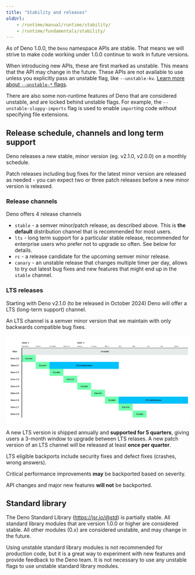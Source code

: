 ```yaml
---
title: "Stability and releases"
oldUrl:
    - /runtime/manual/runtime/stability/
    - /runtime/fundamentals/stability/
---
```


As of Deno 1.0.0, the `Deno` namespace APIs are stable. That means we will
strive to make code working under 1.0.0 continue to work in future versions.

When introducing new APIs, these are first marked as unstable. This means that
the API may change in the future. These APIs are not available to use unless you
explicitly pass an unstable flag, like `--unstable-kv`.
[Learn more about `--unstable-*` flags](/runtime/reference/cli/unstable_flags).

There are also some non-runtime features of Deno that are considered unstable,
and are locked behind unstable flags. For example, the
`--unstable-sloppy-imports` flag is used to enable `import`ing code without
specifying file extensions.

## Release schedule, channels and long term support

Deno releases a new stable, minor version (eg. v2.1.0, v2.0.0) on a monthly
schedule.

Patch releases including bug fixes for the latest minor version are released as
needed - you can expect two or three patch releases before a new minor version
is released.

### Release channels

Deno offers 4 release channels

- `stable` - a semver minor/patch release, as described above. This is **the
  default** distribution channel that is recommended for most users.
- `lts` - long term support for a particular stable release, recommended for
  enterprise users who prefer not to upgrade so often. See below for details.
- `rc` - a release candidate for the upcoming semver minor release.
- `canary` - an unstable release that changes multiple timer per day, allows to
  try out latest bug fixes and new features that might end up in the `stable`
  channel.

### LTS releases

Starting with Deno v2.1.0 (to be released in October 2024) Deno will offer a LTS
(long-term support) channel.

An LTS channel is a semver minor version that we maintain with only backwards
compatible bug fixes.

![Deno long term support schedule](./images/deno-lts-support.png)

A new LTS version is shipped annually and **supported for 5 quarters**, giving
users a 3-month window to upgrade between LTS relases. A new patch version of an
LTS channel will be released at least **once per quarter**.

LTS eligible backports include security fixes and defect fixes (crashes, wrong
answers).

Critical performance improvements **may** be backported based on severity.

API changes and major new features **will not** be backported.

## Standard library

The Deno Standard Library (https://jsr.io/@std) is partially stable. All
standard library modules that are version 1.0.0 or higher are considered stable.
All other modules (0.x) are considered unstable, and may change in the future.

Using unstable standard library modules is not recommended for production code,
but it is a great way to experiment with new features and provide feedback to
the Deno team. It is not necessary to use any unstable flags to use unstable
standard library modules.
